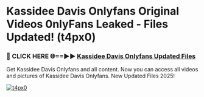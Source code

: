 # Kassidee Davis Onlyfans Original Videos 0nlyFans Leaked - Files Updated! (t4px0)

<h3>🔴 CLICK HERE 🌐==►► <a href="https://tinyurl.com/4seja8ks" rel="nofollow">Kassidee Davis Onlyfans Updated Files</a></h3>

Get Kassidee Davis Onlyfans and all content. Now you can access all videos and pictures of Kassidee Davis Onlyfans. New Updated Files 2025!

[![t4px0](https://i.imgur.com/EWjZXRe.gif)](https://tinyurl.com/4seja8ks)
